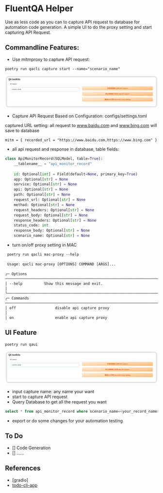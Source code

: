# FluentQA Helper

Use as less code as you can to capture API request to database for automation code generation.
A simple UI to do the proxy setting and start capturing API Request.

## Commandline Features:

- Use mitmproxy to capture API request:
```shell
poetry run qacli capture start --name="scenario_name"
```
![img.png](img.png)

- Capture API Request Based on Configuration: configs/settings.toml

captured URL setting: all request to www.baidu.com and www.bing.com will save to database
```shell
mitm = { recorded_url = "https://www.baidu.com,https://www.bing.com" }
```

- all api request and response in database, table fields:

```python
class ApiMonitorRecord(SQLModel, table=True):
    __tablename__ = "api_monitor_record"

    id: Optional[int] = Field(default=None, primary_key=True)
    app: Optional[str] = None
    service: Optional[str] = None
    api: Optional[str] = None
    path: Optional[str] = None
    request_url: Optional[str] = None
    method: Optional[str] = None
    request_headers: Optional[str] = None
    request_body: Optional[str] = None
    response_headers: Optional[str] = None
    status_code: int
    response_body: Optional[str] = None
    scenario_name: Optional[str] = None

```

- turn on/off proxy setting in MAC

```shell
 poetry run qacli mac-proxy --help
                                                                                                                                                         
 Usage: qacli mac-proxy [OPTIONS] COMMAND [ARGS]...                                                                                                      
                                                                                                                                                         
╭─ Options ─────────────────────────────────────────────────────────────────────────────────────────────────────────────────────────────────────────────╮
│ --help          Show this message and exit.                                                                                                           │
╰───────────────────────────────────────────────────────────────────────────────────────────────────────────────────────────────────────────────────────╯
╭─ Commands ────────────────────────────────────────────────────────────────────────────────────────────────────────────────────────────────────────────╮
│ off                  disable api capture proxy                                                                                                        │
│ on                   enable api capture proxy 
```

## UI Feature

```shell
poetry run qaui
```
![img.png](img.png)
- input capture name: any name your want
- start to capture API request
- Query Database to get all the request you want
```sql
select * from api_monitor_record where scenario_name=<your_record_name>
```
- export or do some changes for your automation testing


## To Do

- [] Code Generation
- [] ......

## References

- [gradio]
- [todo-cli-app]( https://github.com/tddschn/todo-cli-tddschn.git)